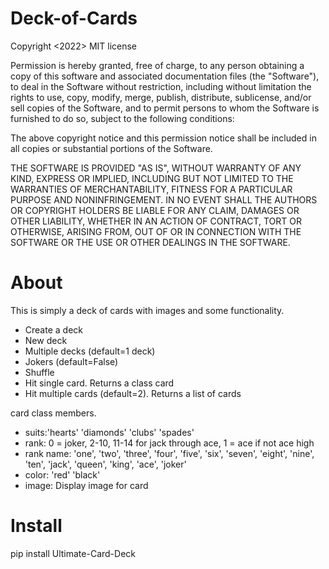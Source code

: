 # Deck-of-Cards

Copyright <2022> MIT license


Permission is hereby granted, free of charge, to any person obtaining a copy of this software and associated documentation files (the "Software"), to deal in the Software without restriction, including without limitation the rights to use, copy, modify, merge, publish, distribute, sublicense, and/or sell copies of the Software, and to permit persons to whom the Software is furnished to do so, subject to the following conditions:

The above copyright notice and this permission notice shall be included in all copies or substantial portions of the Software.

THE SOFTWARE IS PROVIDED "AS IS", WITHOUT WARRANTY OF ANY KIND, EXPRESS OR IMPLIED, INCLUDING BUT NOT LIMITED TO THE WARRANTIES OF MERCHANTABILITY, FITNESS FOR A PARTICULAR PURPOSE AND NONINFRINGEMENT. IN NO EVENT SHALL THE AUTHORS OR COPYRIGHT HOLDERS BE LIABLE FOR ANY CLAIM, DAMAGES OR OTHER LIABILITY, WHETHER IN AN ACTION OF CONTRACT, TORT OR OTHERWISE, ARISING FROM, OUT OF OR IN CONNECTION WITH THE SOFTWARE OR THE USE OR OTHER DEALINGS IN THE SOFTWARE.



# About
This is simply a deck of cards with images and some functionality.
  - Create a deck
  - New deck 
  - Multiple decks (default=1 deck)
  - Jokers (default=False)
  - Shuffle
  - Hit single card. Returns a class card
  - Hit multiple cards (default=2). Returns a list of cards
  
 card class members.
  - suits:'hearts' 'diamonds' 'clubs' 'spades'
  - rank: 0 = joker, 2-10, 11-14 for jack through ace, 1 = ace if not ace high
  - rank name: 'one', 'two', 'three', 'four', 'five', 'six', 'seven', 'eight', 'nine', 'ten', 'jack', 'queen', 'king', 'ace', 'joker'
  - color: 'red' 'black'
  - image: Display image for card

# Install
pip install Ultimate-Card-Deck